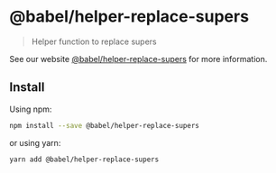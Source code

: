 # @babel/helper-replace-supers

> Helper function to replace supers

See our website [@babel/helper-replace-supers](https://babeljs.io/docs/babel-helper-replace-supers) for more information.

## Install

Using npm:

```sh
npm install --save @babel/helper-replace-supers
```

or using yarn:

```sh
yarn add @babel/helper-replace-supers
```

